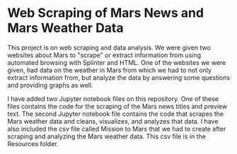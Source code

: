 # Web Scraping of Mars News and Mars Weather Data

This project is on web scraping and data analysis. We were given two websites about Mars to "scrape" or extract information from using automated browsing with 
Splinter and HTML. One of the websites we were given, had data on the weather in Mars from which we had to not only extract information from, but analyze the data 
by answering some questions and providing graphs as well.

I have added two Jupyter notebook files on this repository. One of these files contains the code for the scraping of the Mars news titles and preview text.
The second Jupyter notebook file contains the code that scrapes the Mars weather data and cleans, visualizes, and analyzes that data. I have also included 
the csv file called Mission to Mars that we had to create after scraping and analyzing the Mars weather data. This csv file is in the Resources folder.
